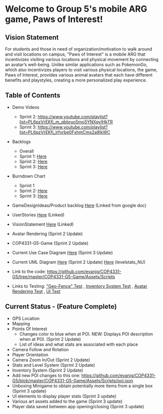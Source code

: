 # Welcome to Group 5's mobile ARG game, Paws of Interest!

## Vision Statement
 
For students and those in need of organization/motivation to walk around and visit locations on campus, "Paws of Interest" is a mobile ARG that incentivizes visiting various locations and physical movement by connecting an avatar’s well-being.
Unlike similar applications such as PokemonGo, which also incentivizes players to visit various physical locations, the game, Paws of Interest, provides various animal avatars that each have different benefits and playstyles, creating a more personalized play experience. 

Table of Contents
---------------------
- Demo Videos
	- Sprint 2: https://www.youtube.com/playlist?list=PL6pzVrEKfi_m_qbbruo5mo5YNXqyIHkTR
	- Sprint 3: https://www.youtube.com/playlist?list=PL6pzVrEKfi_lrfvrbe0FxhmCms2a9IkWC
- Backlogs
  - Overall 
  - Sprint 1: [Here](https://docs.google.com/spreadsheets/d/1_ks0SIBcz-NtAnQWu2FQHgqJaKArHKn3C7wTRbJz4AM/edit?usp=sharing)
  - Sprint 2: [Here](https://docs.google.com/spreadsheets/d/1SmY52EVnI7B0PI9bBNbFgGY3-shMHAdERNb2y_hppAc/edit?usp=sharing)
  - Sprint 3: [Here](https://docs.google.com/spreadsheets/d/1e7upZalosyP9dEvEB505hnL3ovCbuRXvTIoxQmypaZU/edit?usp=sharing)
  
- Burndown Chart
	- Sprint 1
	- Sprint 2: [Here](https://docs.google.com/spreadsheets/d/14aCt_85m_IYro8MSVO_v5emIZ8gx5-_X2jk40dGsW-g/edit?usp=sharing)
	- Sprint 3: [Here](https://docs.google.com/spreadsheets/d/14aCt_85m_IYro8MSVO_v5emIZ8gx5-_X2jk40dGsW-g/edit?usp=sharing)
- GameDesignIdeas/Product backlog [Here](https://docs.google.com/spreadsheets/d/1_PZqT4-MQZvQ6V61KaNS8TiBHbeMEHUiSAaK7QbSS_Q/edit#gid=0) (Linked from google doc)
- UserStories [Here](https://github.com/evanjg/COP4331-G5/blob/master/UserStories.md) (Linked)
- VisionStatement [Here](https://github.com/evanjg/COP4331-G5/blob/master/VisionStatement.md) (Linked)
- Avatar Rendering (Sprint 2 Update)
- COP4331-G5-Game (Sprint 2 Update)
- Current Use Case Diagram [Here](https://github.com/evanjg/COP4331-G5/blob/master/usecase.PNG) (Sprint 3 Update)
- Current UML Diagram [Here](https://github.com/evanjg/COP4331-G5/blob/master/GameUML.jpg) (Sprint 2 Update)  [Here](https://github.com/evanjg/COP4331-G5/blob/master/UML%20diagram%20for%20level%20stats.PNG) (levelstats_NU)
- Link to the code: https://github.com/evanjg/COP4331-G5/tree/master/COP4331-G5-Game/Assets/Scripts
- Links to Testing: ["Geo-Fence" Test](https://github.com/evanjg/COP4331-G5/tree/master/COP4331-G5-Game/Unit%20Tests) , [Inventory System Test](https://github.com/evanjg/COP4331-G5/tree/master/COP4331-G5-Game/Assets/Scripts/InventorySystem/Test) , [Avatar Rendering Test](https://github.com/evanjg/COP4331-G5/blob/master/Avatar%20Rendering/Assets/scripts/Testing.cs) ,
[UI Test](https://github.com/evanjg/COP4331-G5/tree/master/Avatar%20Rendering/UI/Assets)

Current Status - (Feature Complete)
---------------

- GPS Location 
- Mapping
- Points Of Interest
  - Changes color to blue when at POI. NEW: Displays POI description when at POI. (Sprint 2 Update)
  - List of ideas and what stats are associated with each place
- Camera Follow and Rotation
- Player Orientation
- Camera Zoom In/Out (Sprint 2 Update)
- Stats and Level System (Sprint 2 Update)
- Inventory System (Sprint 2 Update)
- Add new POI changes to this one: https://github.com/evanjg/COP4331-G5/blob/master/COP4331-G5-Game/Assets/Scripts/poi.json
- Unboxing Minigame to obtain potentially more items from a single box (Sprint 3 update)
- UI elements to display player stats (Sprint 3 update)
- Various art assets added to the game (Sprint 3 update)
- Player data saved between app opening/closing (Sprint 3 update)

